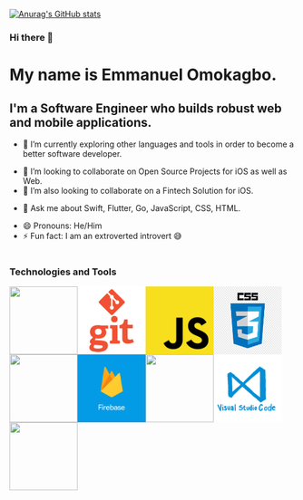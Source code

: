 [![Anurag's GitHub stats](https://github-readme-stats.vercel.app/api?username=omokagbo)](https://github.com/anuraghazra/github-readme-stats)

### Hi there 👋

#

# My name is Emmanuel Omokagbo.

## I'm a Software Engineer who builds robust web and mobile applications.

- 🔭 I’m currently exploring other languages and tools in order to become a better software developer.
<!-- - 🌱 I’m currently learning Python. -->
- 👯 I’m looking to collaborate on Open Source Projects for iOS as well as Web.
- 👯 I’m also looking to collaborate on a Fintech Solution for iOS.
<!-- - 🤔 I’m looking for help with ... -->
- 💬 Ask me about Swift, Flutter, Go, JavaScript, CSS, HTML.
<!-- - 📫 How to reach me: my email -->
- 😄 Pronouns: He/Him
- ⚡ Fun fact: I am an extroverted introvert 😅

# 

### Technologies and Tools
<a href="url"><img src="https://user-images.githubusercontent.com/69020285/130030602-14400d83-414c-4adf-9871-679e3cee048c.png" align="left" height="120" width="120" ></a> <a href="url"><img src="https://raw.githubusercontent.com/oluSammy/oluSammy/master/img/git%20logo-2.png" align="left" height="120" width="120" ></a> <a href="url"><img src="https://raw.githubusercontent.com/oluSammy/oluSammy/master/img/js.png" align="left" height="120" width="120" ></a> <a href="url"><img src="https://raw.githubusercontent.com/oluSammy/oluSammy/master/img/css%20logo-2.png" align="left" height="120" width="120" ></a> <a href="url"><img src="https://user-images.githubusercontent.com/69020285/130030708-42c04385-8e11-4380-ab35-7d621c2cc2aa.png" align="left" height="120" width="120" ></a> <a href="url"><img src="https://github.com/oluSammy/oluSammy/blob/master/img/firebase%20logo.png?raw=true" align="left" height="120" width="120" ></a> <a href="url"><img src="https://user-images.githubusercontent.com/69020285/135035986-9b40b0ca-8b0a-400a-abe0-62e365255bae.png" align="left" height="120" width="120" ></a> <a href="url"><img src="https://github.com/oluSammy/oluSammy/blob/master/img/vs%20code.png?raw=true" align="left" height="120" width="120" ></a> <a href="url"><img src="https://user-images.githubusercontent.com/69020285/139160920-22b0af85-c737-49c8-ab26-4fb018fb4bb5.png" align="left" height="120" width="120" ></a>





<!-- <a href="url"><img src="http://url.to/image.png" align="left" height="120" width="120" ></a> -->

